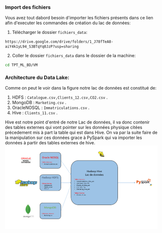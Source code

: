 ### Import des fichiers
Vous avez tout dabord besoin d'importer les fichiers présents dans ce lien afin d'executer les commandes de création du lac de données: 
1. Télécharger le dossier `fichiers_data`:
  ```
  https://drive.google.com/drive/folders/1_J78fTeA8-aiY4k1yL94_S3BTqYq0JzP?usp=sharing
  ```
2. Coller le dossier `fichiers_data` dans le dossier de la machine:
  ```bash
  cd TPT_ML_BD/VM
  ```

### Architecture du Data Lake:
Comme on peut le voir dans la figure notre lac de données est constitué de:
1. HDFS : `Catalogue.csv,Clients_12.csv,CO2.csv` .
2. MongoDB : `Marketing.csv` .
3. OracleNOSQL : `Immatriculations.csv` .
4. Hive : `Clients_11.csv` .

Hive est notre point d'entré de notre Lac de données, il va donc contenir des tables externes qui vont pointer sur les données physique citées précedement mis à part la table qui est dans Hive.
On va par la suite faire de la manipulation sur ces données grace à PySpark qui va importer les données à partir des tables externes de hive.  
![Architecture](https://github.com/missaouii/TPT_ML_BD/blob/main/Cr%C3%A9ation_Data_Lake/Architecture%20du%20lac%20de%20donn%C3%A9es.PNG)


